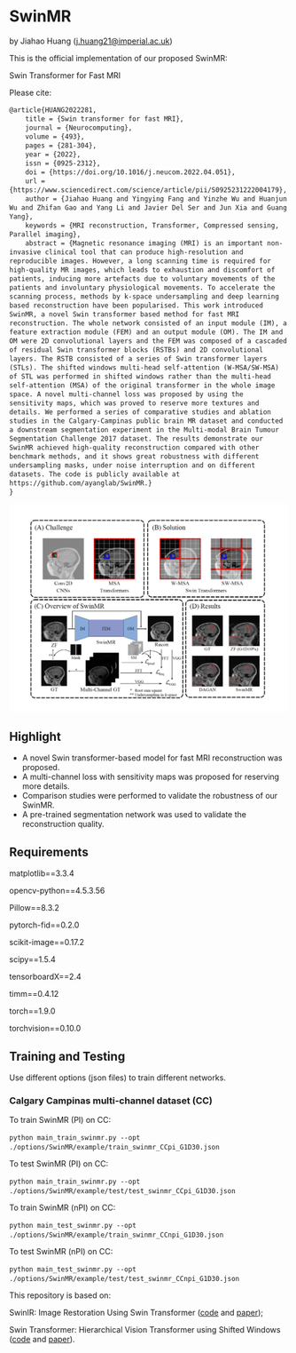 # SwinMR 

by Jiahao Huang (j.huang21@imperial.ac.uk)

This is the official implementation of our proposed SwinMR:

Swin Transformer for Fast MRI

Please cite:

```
@article{HUANG2022281,
    title = {Swin transformer for fast MRI},
    journal = {Neurocomputing},
    volume = {493},
    pages = {281-304},
    year = {2022},
    issn = {0925-2312},
    doi = {https://doi.org/10.1016/j.neucom.2022.04.051},
    url = {https://www.sciencedirect.com/science/article/pii/S0925231222004179},
    author = {Jiahao Huang and Yingying Fang and Yinzhe Wu and Huanjun Wu and Zhifan Gao and Yang Li and Javier Del Ser and Jun Xia and Guang Yang},
    keywords = {MRI reconstruction, Transformer, Compressed sensing, Parallel imaging},
    abstract = {Magnetic resonance imaging (MRI) is an important non-invasive clinical tool that can produce high-resolution and reproducible images. However, a long scanning time is required for high-quality MR images, which leads to exhaustion and discomfort of patients, inducing more artefacts due to voluntary movements of the patients and involuntary physiological movements. To accelerate the scanning process, methods by k-space undersampling and deep learning based reconstruction have been popularised. This work introduced SwinMR, a novel Swin transformer based method for fast MRI reconstruction. The whole network consisted of an input module (IM), a feature extraction module (FEM) and an output module (OM). The IM and OM were 2D convolutional layers and the FEM was composed of a cascaded of residual Swin transformer blocks (RSTBs) and 2D convolutional layers. The RSTB consisted of a series of Swin transformer layers (STLs). The shifted windows multi-head self-attention (W-MSA/SW-MSA) of STL was performed in shifted windows rather than the multi-head self-attention (MSA) of the original transformer in the whole image space. A novel multi-channel loss was proposed by using the sensitivity maps, which was proved to reserve more textures and details. We performed a series of comparative studies and ablation studies in the Calgary-Campinas public brain MR dataset and conducted a downstream segmentation experiment in the Multi-modal Brain Tumour Segmentation Challenge 2017 dataset. The results demonstrate our SwinMR achieved high-quality reconstruction compared with other benchmark methods, and it shows great robustness with different undersampling masks, under noise interruption and on different datasets. The code is publicly available at https://github.com/ayanglab/SwinMR.}
}

```

![Overview_of_SwinMR](./tmp/files/SwinMR.png)


## Highlight

- A novel Swin transformer-based model for fast MRI reconstruction was proposed.
- A multi-channel loss with sensitivity maps was proposed for reserving more details.
- Comparison studies were performed to validate the robustness of our SwinMR.
- A pre-trained segmentation network was used to validate the reconstruction quality.


## Requirements

matplotlib==3.3.4

opencv-python==4.5.3.56

Pillow==8.3.2

pytorch-fid==0.2.0

scikit-image==0.17.2

scipy==1.5.4

tensorboardX==2.4

timm==0.4.12

torch==1.9.0

torchvision==0.10.0


## Training and Testing
Use different options (json files) to train different networks.

### Calgary Campinas multi-channel dataset (CC) 

To train SwinMR (PI) on CC:

`python main_train_swinmr.py --opt ./options/SwinMR/example/train_swinmr_CCpi_G1D30.json`

To test SwinMR (PI) on CC:

`python main_train_swinmr.py --opt ./options/SwinMR/example/test/test_swinmr_CCpi_G1D30.json`

To train SwinMR (nPI) on CC:

`python main_test_swinmr.py --opt ./options/SwinMR/example/train_swinmr_CCnpi_G1D30.json`

To test SwinMR (nPI) on CC:

`python main_test_swinmr.py --opt ./options/SwinMR/example/test/test_swinmr_CCnpi_G1D30.json`


This repository is based on:

SwinIR: Image Restoration Using Swin Transformer ([code](https://github.com/JingyunLiang/SwinIR) and 
[paper](https://arxiv.org/abs/2108.10257));

Swin Transformer: Hierarchical Vision Transformer using Shifted Windows
([code](https://github.com/microsoft/Swin-Transformer) and [paper](https://arxiv.org/abs/2103.14030)).

